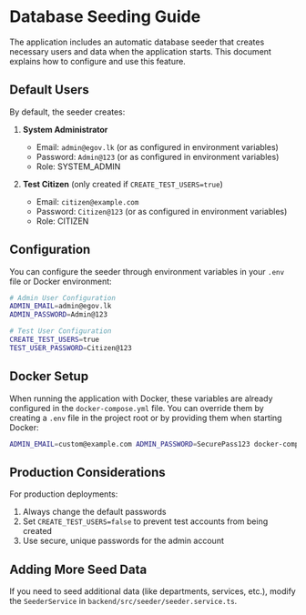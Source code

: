# Database Seeding Guide

The application includes an automatic database seeder that creates necessary users and data when the application starts. This document explains how to configure and use this feature.

## Default Users

By default, the seeder creates:

1. **System Administrator**
   - Email: `admin@egov.lk` (or as configured in environment variables)
   - Password: `Admin@123` (or as configured in environment variables)
   - Role: SYSTEM_ADMIN

2. **Test Citizen** (only created if `CREATE_TEST_USERS=true`)
   - Email: `citizen@example.com`
   - Password: `Citizen@123` (or as configured in environment variables)
   - Role: CITIZEN

## Configuration

You can configure the seeder through environment variables in your `.env` file or Docker environment:

```bash
# Admin User Configuration
ADMIN_EMAIL=admin@egov.lk
ADMIN_PASSWORD=Admin@123

# Test User Configuration
CREATE_TEST_USERS=true
TEST_USER_PASSWORD=Citizen@123
```

## Docker Setup

When running the application with Docker, these variables are already configured in the `docker-compose.yml` file. You can override them by creating a `.env` file in the project root or by providing them when starting Docker:

```bash
ADMIN_EMAIL=custom@example.com ADMIN_PASSWORD=SecurePass123 docker-compose up
```

## Production Considerations

For production deployments:

1. Always change the default passwords
2. Set `CREATE_TEST_USERS=false` to prevent test accounts from being created
3. Use secure, unique passwords for the admin account

## Adding More Seed Data

If you need to seed additional data (like departments, services, etc.), modify the `SeederService` in `backend/src/seeder/seeder.service.ts`.
